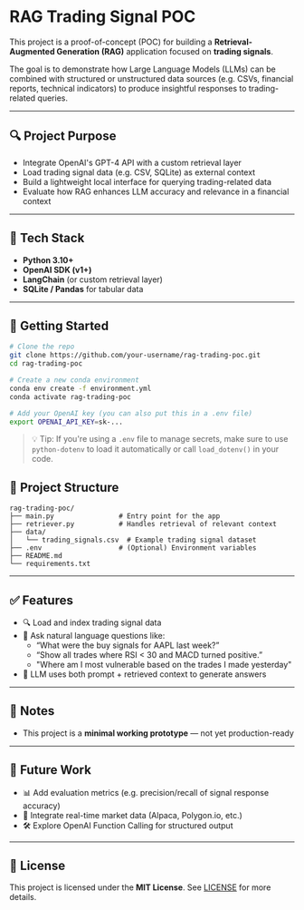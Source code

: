 # RAG Trading Signal POC

This project is a proof-of-concept (POC) for building a **Retrieval-Augmented Generation (RAG)** application focused on **trading signals**.

The goal is to demonstrate how Large Language Models (LLMs) can be combined with structured or unstructured data sources (e.g. CSVs, financial reports, technical indicators) to produce insightful responses to trading-related queries.

---

## 🔍 Project Purpose

- Integrate OpenAI's GPT-4 API with a custom retrieval layer
- Load trading signal data (e.g. CSV, SQLite) as external context
- Build a lightweight local interface for querying trading-related data
- Evaluate how RAG enhances LLM accuracy and relevance in a financial context

---

## 🧱 Tech Stack

- **Python 3.10+**
- **OpenAI SDK (v1+)**
- **LangChain** (or custom retrieval layer)
- **SQLite / Pandas** for tabular data
---

## 🚀 Getting Started

```bash
# Clone the repo
git clone https://github.com/your-username/rag-trading-poc.git
cd rag-trading-poc

# Create a new conda environment
conda env create -f environment.yml
conda activate rag-trading-poc

# Add your OpenAI key (you can also put this in a .env file)
export OPENAI_API_KEY=sk-...
```

> 💡 Tip: If you're using a `.env` file to manage secrets, make sure to use `python-dotenv` to load it automatically or call `load_dotenv()` in your code.


## 📁 Project Structure

```
rag-trading-poc/
├── main.py                # Entry point for the app
├── retriever.py           # Handles retrieval of relevant context
├── data/
│   └── trading_signals.csv  # Example trading signal dataset
├── .env                   # (Optional) Environment variables
├── README.md
└── requirements.txt
```

---

## ✅ Features

- 🔍 Load and index trading signal data
- 💬 Ask natural language questions like:
  - “What were the buy signals for AAPL last week?”
  - “Show all trades where RSI < 30 and MACD turned positive.”
  - "Where am I most vulnerable based on the trades I made yesterday"
- 🧠 LLM uses both prompt + retrieved context to generate answers

---

## 📌 Notes

- This project is a **minimal working prototype** — not yet production-ready

---

## 🧠 Future Work

- 📊 Add evaluation metrics (e.g. precision/recall of signal response accuracy)
- 🔌 Integrate real-time market data (Alpaca, Polygon.io, etc.)
- 🛠️ Explore OpenAI Function Calling for structured output

---

## 📜 License

This project is licensed under the **MIT License**. See [LICENSE](LICENSE) for more details.